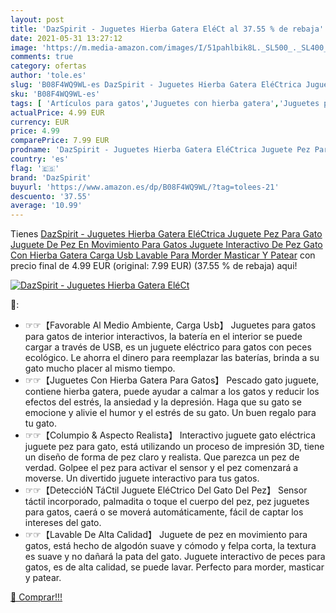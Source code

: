 ```yaml
---
layout: post
title: 'DazSpirit - Juguetes Hierba Gatera EléCt al 37.55 % de rebaja'
date: 2021-05-31 13:27:12
image: 'https://m.media-amazon.com/images/I/51pahlbik8L._SL500_._SL400_.jpg'
comments: true
category: ofertas
author: 'tole.es'
slug: 'B08F4WQ9WL-es DazSpirit - Juguetes Hierba Gatera EléCtrica Juguete Pez...'
sku: 'B08F4WQ9WL-es'
tags: [ 'Artículos para gatos','Juguetes con hierba gatera','Juguetes para gatos','Productos para mascotas','dazspirit','juguetes', ]
actualPrice: 4.99 EUR
currency: EUR
price: 4.99
comparePrice: 7.99 EUR
prodname: 'DazSpirit - Juguetes Hierba Gatera EléCtrica Juguete Pez Para Gato  Juguete De Pez En Movimiento Para Gatos  Juguete Interactivo De Pez Gato Con Hierba Gatera  Carga Usb  Lavable  Para Morder  Masticar Y Patear'
country: 'es'
flag: '🇪🇸'
brand: 'DazSpirit'
buyurl: 'https://www.amazon.es/dp/B08F4WQ9WL/?tag=tolees-21'
descuento: '37.55'
average: '10.99'
---
```


Tienes [DazSpirit - Juguetes Hierba Gatera EléCtrica Juguete Pez Para Gato  Juguete De Pez En Movimiento Para Gatos  Juguete Interactivo De Pez Gato Con Hierba Gatera  Carga Usb  Lavable  Para Morder  Masticar Y Patear](https://www.amazon.es/dp/B08F4WQ9WL/?tag=tolees-21) con precio final de  4.99 EUR (original: 7.99 EUR) (37.55 %  de rebaja) aqui!

[![DazSpirit - Juguetes Hierba Gatera EléCt](https://m.media-amazon.com/images/I/51pahlbik8L._SL500_._SL400_.jpg)](https://www.amazon.es/dp/B08F4WQ9WL/?tag=tolees-21)

🔎:

- ☞☞【Favorable Al Medio Ambiente, Carga Usb】 Juguetes para gatos para gatos de interior interactivos, la batería en el interior se puede cargar a través de USB, es un juguete eléctrico para gatos con peces ecológico. Le ahorra el dinero para reemplazar las baterías, brinda a su gato mucho placer al mismo tiempo.
- ☞☞【Juguetes Con Hierba Gatera Para Gatos】 Pescado gato juguete, contiene hierba gatera, puede ayudar a calmar a los gatos y reducir los efectos del estrés, la ansiedad y la depresión. Haga que su gato se emocione y alivie el humor y el estrés de su gato. Un buen regalo para tu gato.
- ☞☞【Columpio & Aspecto Realista】 Interactivo juguete gato eléctrica juguete pez para gato, está utilizando un proceso de impresión 3D, tiene un diseño de forma de pez claro y realista. Que parezca un pez de verdad. Golpee el pez para activar el sensor y el pez comenzará a moverse. Un divertido juguete interactivo para tus gatos.
- ☞☞【DeteccióN TáCtil Juguete EléCtrico Del Gato Del Pez】 Sensor táctil incorporado, palmadita o toque el cuerpo del pez, pez juguetes para gatos, caerá o se moverá automáticamente, fácil de captar los intereses del gato.
- ☞☞【Lavable De Alta Calidad】 Juguete de pez en movimiento para gatos, está hecho de algodón suave y cómodo y felpa corta, la textura es suave y no dañará la pata del gato. Juguete interactivo de peces para gatos, es de alta calidad, se puede lavar. Perfecto para morder, masticar y patear.

[🛒 Comprar!!!](https://www.amazon.es/dp/B08F4WQ9WL/?tag=tolees-21)
